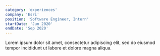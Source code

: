 ```yaml
---
category: 'experiences'
company: 'Esri'
position: 'Software Engineer, Intern'
startDate: 'Jun 2020'
endDate: 'Sep 2020'
---
```


Lorem ipsum dolor sit amet, consectetur adipiscing elit, sed do eiusmod tempor incididunt ut labore et dolore magna aliqua.
